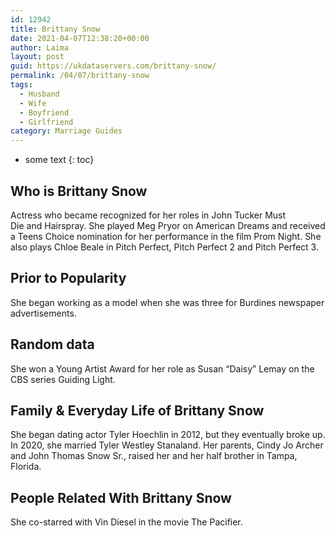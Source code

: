 ```yaml
---
id: 12942
title: Brittany Snow
date: 2021-04-07T12:38:20+00:00
author: Laima
layout: post
guid: https://ukdataservers.com/brittany-snow/
permalink: /04/07/brittany-snow
tags:
  - Husband
  - Wife
  - Boyfriend
  - Girlfriend
category: Marriage Guides
---
```


* some text
{: toc}


## Who is Brittany Snow
                  
                  
                  
Actress who became recognized for her roles in John Tucker Must Die and Hairspray. She played Meg Pryor on American Dreams and received a Teens Choice nomination for her performance in the film Prom Night. She also plays Chloe Beale in Pitch Perfect, Pitch Perfect 2 and Pitch Perfect 3. 
                  
              
            
              
            
                
                
                
## Prior to Popularity
                  
                  
                  
She began working as a model when she was three for Burdines newspaper advertisements. 
                  
              
            
              
            
                
                
                
## Random data
                  
                  
                  
She won a Young Artist Award for her role as Susan &#8220;Daisy&#8221; Lemay on the CBS series Guiding Light. 
                  
              
            
              
            
                
                
                
## Family & Everyday Life of Brittany Snow
                  
                  
                  
She began dating actor Tyler Hoechlin in 2012, but they eventually broke up. In 2020, she married Tyler Westley Stanaland. Her parents, Cindy Jo Archer and John Thomas Snow Sr., raised her and her half brother in Tampa, Florida. 
                  
              
            
              
            
                
                
                
## People Related With Brittany Snow
                  
                  
                  
She co-starred with Vin Diesel in the movie The Pacifier. 
                  
              
            
              
            
                
              
            
              
              
            
            
              
            
          
          
          